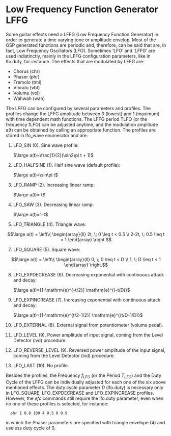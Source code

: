 # Low Frequency Function Generator LFFG

Some guitar effects need a LFFG (Low Frequency Function Generator) in order to generate a time varying tone or amplitude envelop. Most of the GSP generated functions are periodic and, therefore, can be said that are, in fact, Low Frequency Oscillators (LFO). Sometimes ‘LFO’ and ‘LFFG’ are used indistinctly, mainly in the LFFG configuration parameters, like in lfo.duty, for instance. The effects that are modulated by LFFG are:

-	Chorus (chr)
-	Phaser (phr)
-	Tremolo (tml)
-	Vibrato (vbt)
-	Volume (vol)
-	Wahwah (wah)

The LFFG can be configured by several parameters and profiles. The profiles change the LFFG amplitude between 0 (lowest) and 1 (maximum) with time dependent math functions. The LFFG period TLFO (or the frequency fLFO) can be adjusted anytime, and the modulation amplitude a(t) can be obtained by calling an appropriate function. The profiles are stored in lfo_wave enumerator and are:

1)	LFO_SIN (0). Sine wave profile:

      $\large a(t)=\frac{1}{2}(\sin2\pi t + 1)$
   
3)	LFO_HALFSINE (1). Half sine wave (default profile): 

      $\large a(t)=\sin\pi t$

4)	LFO_RAMP (2). Increasing linear ramp: 

      $\large a(t)= t$

5)	LFO_SAW (3). Decreasing linear ramp: 

      $\large a(t)=1-t$

6)	LFO_TRIANGLE (4). Triangle wave: 
  	    
```math
\large a(t) = \left\{ \begin{array}{ll} 2t, \; 0 \leq t < 0.5 \\
2-2t, \; 0.5 \leq t < 1 \end{array} \right.
``` 
      
7)	LFO_SQUARE (5). Square wave:

```math
\large a(t) = \left\{ \begin{array}{ll} 0, \; 0 \leq t < D \\
1, \; D \leq t < 1 \end{array} \right.
``` 

8)	LFO_EXPDECREASE (6). Decreasing exponential with continuous attack and decay:

      $\large a(t)=[1-\mathrm{e}^{-t/2}] \mathrm{e}^{(-t/D)}$
 
9)	LFO_EXPINCREASE (7). Increasing exponential with continuous attack and decay:

      $\large a(t)=[1-\mathrm{e}^{t/2-1/2}] \mathrm{e}^{(t/D-1/D)}$

10)	LFO_EXTERNAL (8). External signal from potentiometer (volume pedal).
 
11)	LFO_LEVEL (9). Power amplitude of input signal, coming from the Level Detector (lvd) procedure.

12)	LFO_REVERSE_LEVEL (9). Reversed power amplitude of the input signal, coming from the Level Detector (lvd) procedure.

13)	LFO_LAST (10). No profile.

Besides the profiles, the Frequency $f_{LFO}$ (or the Period $T_{LFO}$) and the Duty Cycle of the LFFG can be individually adjusted for each one of the six above mentioned effects. The duty cycle parameter *D* (lfo.duty) is necessary only in LFO_SQUARE, LFO_EXPDECREASE and LFO_EXPINCREASE profiles. However, the *efc* commands still require the lfo.duty parameter, even when no one of these profiles is selected, for instance:

      phr 1 0.8 100 4 0.5 0 0.9

in which the Phaser parameters are specified with triangle envelope (4) and useless duty cycle of 0. 


